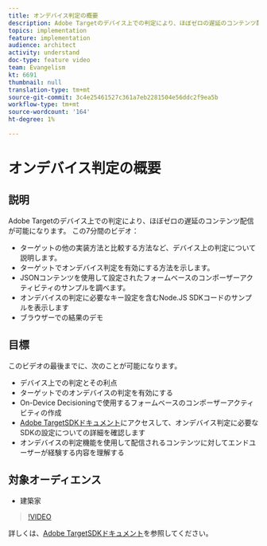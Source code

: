 ```yaml
---
title: オンデバイス判定の概要
description: Adobe Targetのデバイス上での判定により、ほぼゼロの遅延のコンテンツ配信が可能になります。
topics: implementation
feature: implementation
audience: architect
activity: understand
doc-type: feature video
team: Evangelism
kt: 6691
thumbnail: null
translation-type: tm+mt
source-git-commit: 3c4e25461527c361a7eb2281504e56ddc2f9ea5b
workflow-type: tm+mt
source-wordcount: '164'
ht-degree: 1%

---
```



# オンデバイス判定の概要

## 説明

Adobe Targetのデバイス上での判定により、ほぼゼロの遅延のコンテンツ配信が可能になります。 この7分間のビデオ：

* ターゲットの他の実装方法と比較する方法など、デバイス上の判定について説明します。
* ターゲットでオンデバイス判定を有効にする方法を示します。
* JSONコンテンツを使用して設定されたフォームベースのコンポーザーアクティビティのサンプルを調べます。
* オンデバイスの判定に必要なキー設定を含むNode.JS SDKコードのサンプルを表示します
* ブラウザーでの結果のデモ

## 目標

このビデオの最後までに、次のことが可能になります。

* デバイス上での判定とその利点
* ターゲットでのオンデバイスの判定を有効にする
* On-Device Decisioningで使用するフォームベースのコンポーザーアクティビティの作成
* [Adobe TargetSDKドキュメント](https://adobetarget-sdks.gitbook.io/docs/on-device-decisioning/introduction-to-on-device-decisioning)にアクセスして、オンデバイス判定に必要なSDKの設定についての詳細を確認します
* オンデバイスの判定機能を使用して配信されるコンテンツに対してエンドユーザーが経験する内容を理解する


## 対象オーディエンス

* 建築家

>[!VIDEO](https://video.tv.adobe.com/v/329032/?quality=12)

詳しくは、[Adobe TargetSDKドキュメント](https://adobetarget-sdks.gitbook.io/docs/on-device-decisioning/introduction-to-on-device-decisioning)を参照してください。